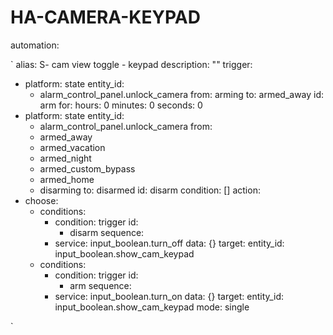 # HA-CAMERA-KEYPAD
automation:

`
alias: S- cam view toggle - keypad
description: ""
trigger:
  - platform: state
    entity_id:
      - alarm_control_panel.unlock_camera
    from: arming
    to: armed_away
    id: arm
    for:
      hours: 0
      minutes: 0
      seconds: 0
  - platform: state
    entity_id:
      - alarm_control_panel.unlock_camera
    from:
      - armed_away
      - armed_vacation
      - armed_night
      - armed_custom_bypass
      - armed_home
      - disarming
    to: disarmed
    id: disarm
condition: []
action:
  - choose:
      - conditions:
          - condition: trigger
            id:
              - disarm
        sequence:
          - service: input_boolean.turn_off
            data: {}
            target:
              entity_id: input_boolean.show_cam_keypad
      - conditions:
          - condition: trigger
            id:
              - arm
        sequence:
          - service: input_boolean.turn_on
            data: {}
            target:
              entity_id: input_boolean.show_cam_keypad
mode: single

`
